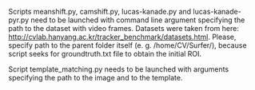 Scripts meanshift.py, camshift.py, lucas-kanade.py and lucas-kanade-pyr.py need to be launched with command line argument specifying the path to the dataset with video frames.
Datasets were taken from here: http://cvlab.hanyang.ac.kr/tracker_benchmark/datasets.html.
Please, specify path to the parent folder itself (e. g. /home/CV/Surfer/), because script seeks for groundtruth.txt file to obtain the initial ROI.

Script template_matching.py needs to be launched with arguments specifying the path to the image and to the template.
